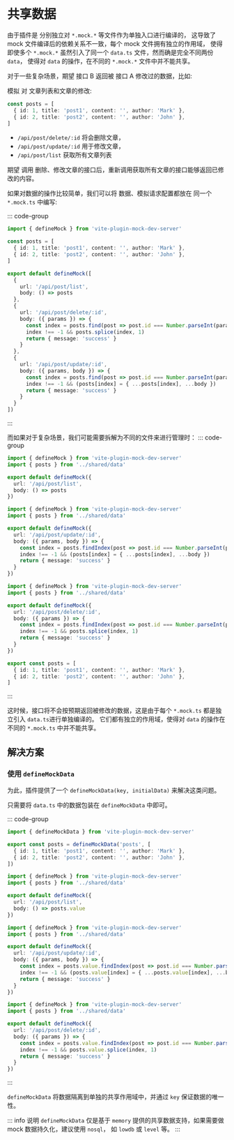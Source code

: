 # 共享数据

由于插件是 分别独立对 `*.mock.*` 等文件作为单独入口进行编译的，
这导致了 mock 文件编译后的依赖关系不一致，每个 mock 文件拥有独立的作用域，
使得即使多个 `*.mock.*` 虽然引入了同一个 `data.ts` 文件，然而确是完全不同两份 `data`，
使得对 `data` 的操作，在不同的 `*.mock.*` 文件中并不能共享。

对于一些复杂场景，期望 接口 B 返回被 接口 A 修改过的数据，比如:

模拟 对 文章列表和文章的修改:
```ts
const posts = [
  { id: 1, title: 'post1', content: '', author: 'Mark' },
  { id: 2, title: 'post2', content: '', author: 'John' },
]
```
- `/api/post/delete/:id` 将会删除文章，
- `/api/post/update/:id` 用于修改文章，
- `/api/post/list` 获取所有文章列表

期望 调用 删除、修改文章的接口后，重新调用获取所有文章的接口能够返回已修改的内容。

如果对数据的操作比较简单，我们可以将 数据、模拟请求配置都放在 同一个 `*.mock.ts` 中编写:

::: code-group
```ts [*.mock.ts]
import { defineMock } from 'vite-plugin-mock-dev-server'

const posts = [
  { id: 1, title: 'post1', content: '', author: 'Mark' },
  { id: 2, title: 'post2', content: '', author: 'John' },
]

export default defineMock([
  {
    url: '/api/post/list',
    body: () => posts
  },
  {
    url: '/api/post/delete/:id',
    body: ({ params }) => {
      const index = posts.find(post => post.id === Number.parseInt(params.id))
      index !== -1 && posts.splice(index, 1)
      return { message: 'success' }
    }
  },
  {
    url: '/api/post/update/:id',
    body: ({ params, body }) => {
      const index = posts.find(post => post.id === Number.parseInt(params.id))
      index !== -1 && (posts[index] = { ...posts[index], ...body })
      return { message: 'success' }
    }
  }
])
```
:::

而如果对于复杂场景，我们可能需要拆解为不同的文件来进行管理时：
::: code-group
```ts [posts/list.mock.ts]
import { defineMock } from 'vite-plugin-mock-dev-server'
import { posts } from '../shared/data'

export default defineMock({
  url: '/api/post/list',
  body: () => posts
})
```
```ts [posts/update.mock.ts]
import { defineMock } from 'vite-plugin-mock-dev-server'
import { posts } from '../shared/data'

export default defineMock({
  url: '/api/post/update/:id',
  body: ({ params, body }) => {
    const index = posts.findIndex(post => post.id === Number.parseInt(params.id))
    index !== -1 && (posts[index] = { ...posts[index], ...body })
    return { message: 'success' }
  }
})
```
```ts [posts/delete.mock.ts]
import { defineMock } from 'vite-plugin-mock-dev-server'
import { posts } from '../shared/data'

export default defineMock({
  url: '/api/post/delete/:id',
  body: ({ params }) => {
    const index = posts.findIndex(post => post.id === Number.parseInt(params.id))
    index !== -1 && posts.splice(index, 1)
    return { message: 'success' }
  }
})
```
```ts [shared/data.ts]
export const posts = [
  { id: 1, title: 'post1', content: '', author: 'Mark' },
  { id: 2, title: 'post2', content: '', author: 'John' },
]
```
:::

这时候，接口将不会按预期返回被修改的数据，这是由于每个 `*.mock.ts` 都是独立引入 `data.ts`进行单独编译的。
它们都有独立的作用域，使得对 `data` 的操作在不同的 `*.mock.ts` 中并不能共享。

## 解决方案

### 使用 `defineMockData`

为此，插件提供了一个 `defineMockData(key, initialData)` 来解决这类问题。

只需要将 `data.ts` 中的数据包装在 `defineMockData` 中即可。

::: code-group
```ts [shared/data.ts] {1,3}
import { defineMockData } from 'vite-plugin-mock-dev-server'

export const posts = defineMockData('posts', [
  { id: 1, title: 'post1', content: '', author: 'Mark' },
  { id: 2, title: 'post2', content: '', author: 'John' },
])
```
```ts [posts/list.mock.ts] {6}
import { defineMock } from 'vite-plugin-mock-dev-server'
import { posts } from '../shared/data'

export default defineMock({
  url: '/api/post/list',
  body: () => posts.value
})
```
```ts [posts/update.mock.ts] {7,8}
import { defineMock } from 'vite-plugin-mock-dev-server'
import { posts } from '../shared/data'

export default defineMock({
  url: '/api/post/update/:id',
  body: ({ params, body }) => {
    const index = posts.value.findIndex(post => post.id === Number.parseInt(params.id))
    index !== -1 && (posts.value[index] = { ...posts.value[index], ...body })
    return { message: 'success' }
  }
})
```
```ts [posts/delete.mock.ts] {7,8}
import { defineMock } from 'vite-plugin-mock-dev-server'
import { posts } from '../shared/data'

export default defineMock({
  url: '/api/post/delete/:id',
  body: ({ params }) => {
    const index = posts.value.findIndex(post => post.id === Number.parseInt(params.id))
    index !== -1 && posts.value.splice(index, 1)
    return { message: 'success' }
  }
})
```
:::

`defineMockData` 将数据隔离到单独的共享作用域中，并通过 `key` 保证数据的唯一性。

::: info 说明
`defineMockData` 仅是基于 `memory` 提供的共享数据支持，如果需要做 mock 数据持久化，建议使用 `nosql`， 如 `lowdb` 或 `level` 等。
:::
